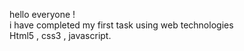 hello everyone ! 
<br> i have completed my first task using web technologies <br>
Html5 , css3 , javascript.
